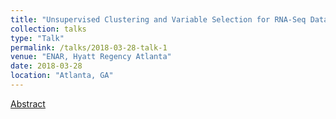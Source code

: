 ```yaml
---
title: "Unsupervised Clustering and Variable Selection for RNA-Seq Data"
collection: talks
type: "Talk"
permalink: /talks/2018-03-28-talk-1
venue: "ENAR, Hyatt Regency Atlanta"
date: 2018-03-28
location: "Atlanta, GA"
---
```


[Abstract](https://www.enar.org/meetings/spring2018/program/Abstracts.pdf)
